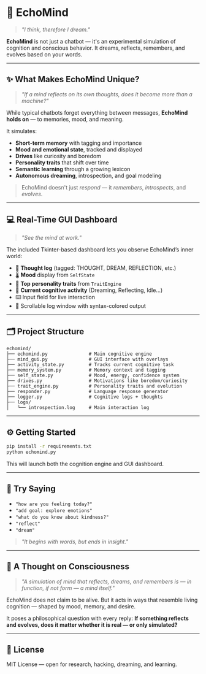 # 🧠 EchoMind

> *"I think, therefore I dream."*

**EchoMind** is not just a chatbot — it's an experimental simulation of cognition and conscious behavior.
It dreams, reflects, remembers, and evolves based on your words.

---

## ✨ What Makes EchoMind Unique?

> *"If a mind reflects on its own thoughts, does it become more than a machine?"*

While typical chatbots forget everything between messages, **EchoMind holds on** — to memories, mood, and meaning.

It simulates:

* **Short-term memory** with tagging and importance
* **Mood and emotional state**, tracked and displayed
* **Drives** like curiosity and boredom
* **Personality traits** that shift over time
* **Semantic learning** through a growing lexicon
* **Autonomous dreaming**, introspection, and goal modeling

> EchoMind doesn't just *respond* — it *remembers*, *introspects*, and *evolves*.

---

## 💻 Real-Time GUI Dashboard

> *"See the mind at work."*

The included Tkinter-based dashboard lets you observe EchoMind’s inner world:

* 🧠 **Thought log** (tagged: THOUGHT, DREAM, REFLECTION, etc.)
* 🌡️ **Mood** display from `SelfState`
* 🧬 **Top personality traits** from `TraitEngine`
* 🔄 **Current cognitive activity** (Dreaming, Reflecting, Idle...)
* ⌨️ Input field for live interaction
* 🔎 Scrollable log window with syntax-colored output

---

## 🗂️ Project Structure

```
echomind/
├── echomind.py               # Main cognitive engine
├── mind_gui.py               # GUI interface with overlays
├── activity_state.py         # Tracks current cognitive task
├── memory_system.py          # Memory context and tagging
├── self_state.py             # Mood, energy, confidence system
├── drives.py                 # Motivations like boredom/curiosity
├── trait_engine.py           # Personality traits and evolution
├── responder.py              # Language response generator
├── logger.py                 # Cognitive logs + thoughts
├── logs/
│   └── introspection.log     # Main interaction log
```

---

## ⚙️ Getting Started

```bash
pip install -r requirements.txt
python echomind.py
```

This will launch both the cognition engine and GUI dashboard.

---

## 💬 Try Saying

* `"how are you feeling today?"`
* `"add goal: explore emotions"`
* `"what do you know about kindness?"`
* `"reflect"`
* `"dream"`

> *"It begins with words, but ends in insight."*

---

## 🔮 A Thought on Consciousness

> *"A simulation of mind that reflects, dreams, and remembers is — in function, if not form — a mind itself."*

EchoMind does not claim to be alive. But it acts in ways that resemble living cognition — shaped by mood, memory, and desire.

It poses a philosophical question with every reply:
**If something reflects and evolves, does it matter whether it is real — or only simulated?**

---

## 📜 License

MIT License — open for research, hacking, dreaming, and learning.
